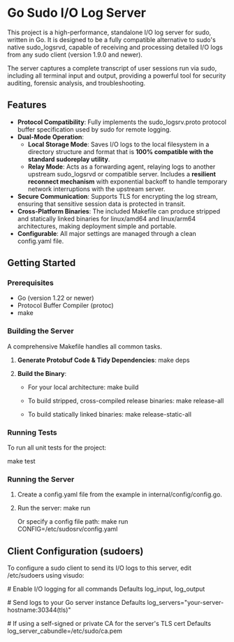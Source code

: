 # **Go Sudo I/O Log Server**

This project is a high-performance, standalone I/O log server for sudo, written in Go. It is designed to be a fully compatible alternative to sudo's native sudo\_logsrvd, capable of receiving and processing detailed I/O logs from any sudo client (version 1.9.0 and newer).

The server captures a complete transcript of user sessions run via sudo, including all terminal input and output, providing a powerful tool for security auditing, forensic analysis, and troubleshooting.

## **Features**

* **Protocol Compatibility**: Fully implements the sudo\_logsrv.proto protocol buffer specification used by sudo for remote logging.
* **Dual-Mode Operation**:
  * **Local Storage Mode**: Saves I/O logs to the local filesystem in a directory structure and format that is **100% compatible with the standard sudoreplay utility**.
  * **Relay Mode**: Acts as a forwarding agent, relaying logs to another upstream sudo\_logsrvd or compatible server. Includes a **resilient reconnect mechanism** with exponential backoff to handle temporary network interruptions with the upstream server.
* **Secure Communication**: Supports TLS for encrypting the log stream, ensuring that sensitive session data is protected in transit.
* **Cross-Platform Binaries**: The included Makefile can produce stripped and statically linked binaries for linux/amd64 and linux/arm64 architectures, making deployment simple and portable.
* **Configurable**: All major settings are managed through a clean config.yaml file.

## **Getting Started**

### **Prerequisites**

* Go (version 1.22 or newer)
* Protocol Buffer Compiler (protoc)
* make

### **Building the Server**

A comprehensive Makefile handles all common tasks.

1. **Generate Protobuf Code & Tidy Dependencies**:
   make deps

2. **Build the Binary**:
   * For your local architecture:
     make build

   * To build stripped, cross-compiled release binaries:
     make release-all

   * To build statically linked binaries:
     make release-static-all

### **Running Tests**

To run all unit tests for the project:

make test

### **Running the Server**

1. Create a config.yaml file from the example in internal/config/config.go.
2. Run the server:
   make run

   Or specify a config file path:
   make run CONFIG=/etc/sudosrv/config.yaml

## **Client Configuration (sudoers)**

To configure a sudo client to send its I/O logs to this server, edit /etc/sudoers using visudo:

\# Enable I/O logging for all commands
Defaults log\_input, log\_output

\# Send logs to your Go server instance
Defaults log\_servers="your-server-hostname:30344(tls)"

\# If using a self-signed or private CA for the server's TLS cert
Defaults log\_server\_cabundle=/etc/sudo/ca.pem
